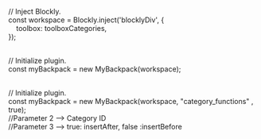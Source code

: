 // Inject Blockly.<br>
const workspace = Blockly.inject('blocklyDiv', {<br>
&nbsp;&nbsp;&nbsp;&nbsp;toolbox: toolboxCategories,<br>
});<br><br>

// Initialize plugin.<br>
const myBackpack = new MyBackpack(workspace);<br><br>

// Initialize plugin.<br>
const myBackpack = new MyBackpack(workspace, "category_functions" , true);<br>
//Parameter 2 --> Category ID<br>
//Parameter 3 --> true: insertAfter, false :insertBefore
